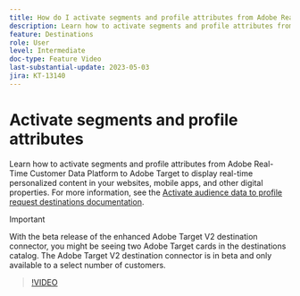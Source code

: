 ```yaml
---
title: How do I activate segments and profile attributes from Adobe Real-time CDP to Adobe Target?
description: Learn how to activate segments and profile attributes from Adobe Real-Time Customer Data Platform to Adobe Target to display real-time personalized content in your websites, mobile apps, and other digital properties.
feature: Destinations
role: User
level: Intermediate
doc-type: Feature Video
last-substantial-update: 2023-05-03
jira: KT-13140
---
```


# Activate segments and profile attributes

Learn how to activate segments and profile attributes from Adobe Real-Time Customer Data Platform to Adobe Target to display real-time personalized content in your websites, mobile apps, and other digital properties. For more information, see the [Activate audience data to profile request destinations documentation](https://experienceleague.adobe.com/docs/experience-platform/destinations/ui/activate/activate-profile-request-destinations.html).

>[!IMPORTANT]
>
>With the beta release of the enhanced Adobe Target V2 destination connector, you might be seeing two Adobe Target cards in the destinations catalog. The Adobe Target V2 destination connector is in beta and only available to a select number of customers. 

>[!VIDEO](https://video.tv.adobe.com/v/3419036/?learn=on)
